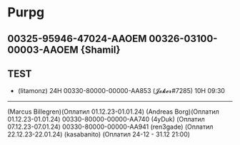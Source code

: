 # Purpg
00325-95946-47024-AAOEM
00326-03100-00003-AAOEM {Shamil}
-------
TEST
-------
- (litamonz) 24H
00330-80000-00000-AA853 (𝓙𝓸𝓴𝓮𝓻#7285) 10H 09:30



-------
 (Marcus Billegren)(Оплатил 01.12.23-01.01.24)
 (Andreas Borg)(Оплатил 01.12.23-01.01.24)
00330-80000-00000-AA740 (4yDuk) (Оплатил 07.12.23-07.01.24)
00330-80000-00000-AA941 (ren3gade) (Оплатил 22.12.23-22.01.24)
 (kasabanito) (Оплатил 24-12 - 31.12 21:00)


